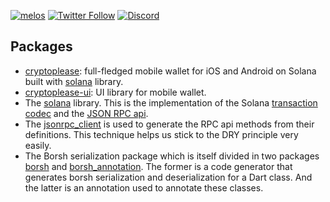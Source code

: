 [![melos](https://img.shields.io/badge/maintained%20with-melos-f700ff.svg?style=flat-square)](https://github.com/invertase/melos)
[![Twitter Follow](https://img.shields.io/twitter/follow/espresso_cash?style=social)](https://twitter.com/espresso_cash)
[![Discord](https://img.shields.io/discord/943071824525262849?label=Discord)](https://discord.gg/wK6WX7974J)

## Packages

- [cryptoplease](packages/cryptoplease): full-fledged mobile wallet for iOS and Android on Solana built with [solana](packages/solana) library.
- [cryptoplease-ui](packages/cryptoplease-ui): UI library for mobile wallet.
- The [solana](packages/solana) library. This is the implementation of the Solana [transaction codec](https://docs.solana.com/developing/programming-model/transactions) and the [JSON RPC api](https://docs.solana.com/developing/clients/jsonrpc-api).
- The [jsonrpc_client](packages/jsonrpc_client) is used to generate the RPC api methods from their definitions. This technique helps us stick to the DRY principle very easily.
- The Borsh serialization package which is itself divided in two packages [borsh](packages/borsh) and [borsh_annotation](packages/borsh_annotation). The former is a code generator that generates borsh serialization and deserialization for a Dart class. And the latter is an annotation used to annotate these classes.
